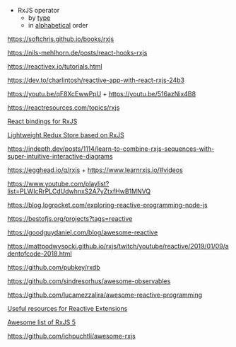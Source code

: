 - RxJS operator
  - by [type](https://www.learnrxjs.io/learn-rxjs/operators)
  - in [alphabetical](https://www.learnrxjs.io/learn-rxjs/operators/complete) order

https://softchris.github.io/books/rxjs

https://nils-mehlhorn.de/posts/react-hooks-rxjs

https://reactivex.io/tutorials.html

https://dev.to/charlintosh/reactive-app-with-react-rxjs-24b3

https://youtu.be/qF8XcEwwPpU + https://youtu.be/516azNix4B8

https://reactresources.com/topics/rxjs

[React bindings for RxJS](https://github.com/re-rxjs/react-rxjs)

[Lightweight Redux Store based on RxJS](https://github.com/spierala/mini-rx-store)

https://indepth.dev/posts/1114/learn-to-combine-rxjs-sequences-with-super-intuitive-interactive-diagrams

https://egghead.io/q/rxjs + https://www.learnrxjs.io/#videos

https://www.youtube.com/playlist?list=PLWIcRrPLCdUdwhnxS2A7yZtxfHwB1MNVQ

https://blog.logrocket.com/exploring-reactive-programming-node-js

https://bestofjs.org/projects?tags=reactive

https://goodguydaniel.com/blog/awesome-reactive

https://mattpodwysocki.github.io/rxjs/twitch/youtube/reactive/2019/01/09/adentofcode-2018.html

https://github.com/pubkey/rxdb

https://github.com/sindresorhus/awesome-observables

https://github.com/lucamezzalira/awesome-reactive-programming

[Useful resources for Reactive Extensions](https://github.com/riiid/awesome-rx)

[Awesome list of RxJS 5](https://github.com/RxJS-CN/awesome-rxjs)

https://github.com/ichpuchtli/awesome-rxjs
